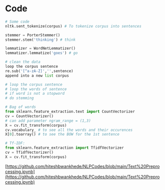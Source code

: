# Code

```python
# Some code
nltk.sent_tokenize(corpus) # To tokenize corpus into sentences

stemmer = PorterStemmer()
stemmer.stem('thinking') # think

lemmatizer = WordNetLemmatizer()
lemmatizer.lemmatize('goes') # go

# clean the data
loop the corpus sentence
re.sub('[^a-zA-Z]','',sentence)
append into a new list corpus

# loop the corpus sentence
# loop the words of sentence
# if word is not a stopword
# do stemming

# Bag of words
from sklearn.feature_extraction.text import CountVectorizer
cv = CountVectorizer()
# can add parameter ngram_range = (1,3)
X = cv.fit_transform(corpus)
cv.vocabulary_ # to see all the words and their occurences
X[0].toarray() # to see the BOW for the 1st sentence

# Tf-IDF:
from sklearn.feature_extraction import TfidfVectorizer
cv = TfidfVectorizer()
X = cv.fit_transform(corpus)
```

[https://github.com/hiteshbwankhede/NLPCodes/blob/main/Text%20Preprocessing.ipynb](https://github.com/hiteshbwankhede/NLPCodes/blob/main/Text%20Preprocessing.ipynb)
